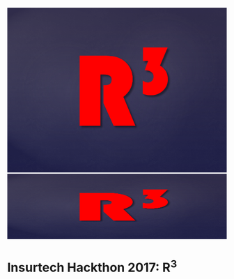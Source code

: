 ![R3 Logo](/R3_Logo.png)
<img src="/R3_Logo.png" style="width:650px;height:150px;">
# Insurtech Hackthon 2017: R<sup>3</sup>

